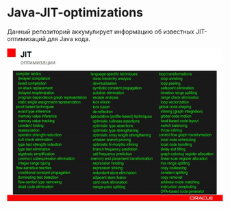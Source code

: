 # Java-JIT-optimizations

Данный репозиторий аккумулирует информацию об известных JIT-оптимизаций для Java кода.


![JIT оптимизации](/img/optimizations.jpg)
